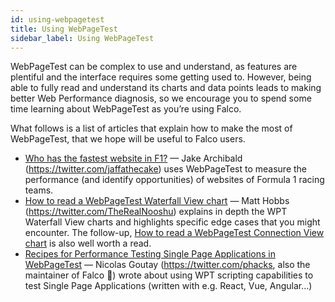 ```yaml
---
id: using-webpagetest
title: Using WebPageTest
sidebar_label: Using WebPageTest
---
```


WebPageTest can be complex to use and understand, as features are plentiful and the interface requires some getting used to. However, being able to fully read and understand its charts and data points leads to making better Web Performance diagnosis, so we encourage you to spend some time learning about WebPageTest as you’re using Falco.

What follows is a list of articles that explain how to make the most of WebPageTest, that we hope will be useful to Falco users.

- [Who has the fastest website in F1?](https://jakearchibald.com/2019/f1-perf/) — Jake Archibald (https://twitter.com/jaffathecake) uses WebPageTest to measure the performance (and identify opportunities) of websites of Formula 1 racing teams.
- [How to read a WebPageTest Waterfall View chart](https://nooshu.github.io/blog/2019/10/02/how-to-read-a-wpt-waterfall-chart/) — Matt Hobbs (https://twitter.com/TheRealNooshu) explains in depth the WPT Waterfall View charts and highlights specific edge cases that you might encounter. The follow-up, [How to read a WebPageTest Connection View chart](https://nooshu.github.io/blog/2019/12/30/how-to-read-a-wpt-connection-view-chart/) is also well worth a read.
- [Recipes for Performance Testing Single Page Applications in WebPageTest](https://css-tricks.com/recipes-for-performance-testing-single-page-applications-in-webpagetest/) — Nicolas Goutay (https://twitter.com/phacks, also the maintainer of Falco 👀) wrote about using WPT scripting capabilities to test Single Page Applications (written with e.g. React, Vue, Angular…)